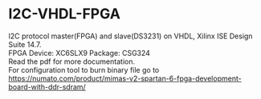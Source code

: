 # I2C-VHDL-FPGA
I2C protocol master(FPGA) and slave(DS3231) on VHDL, Xilinx ISE Design Suite 14.7. <br>
FPGA Device: XC6SLX9 Package: CSG324 <br>
Read the pdf for more documentation. <br>
For configuration tool to burn binary file go to https://numato.com/product/mimas-v2-spartan-6-fpga-development-board-with-ddr-sdram/
